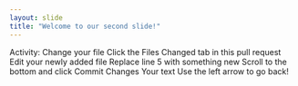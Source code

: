 ```yaml
---
layout: slide
title: "Welcome to our second slide!"
---
```

Activity: Change your file
Click the Files Changed tab in this pull request
Edit your newly added file
Replace line 5 with something new
Scroll to the bottom and click Commit Changes
Your text
Use the left arrow to go back!

